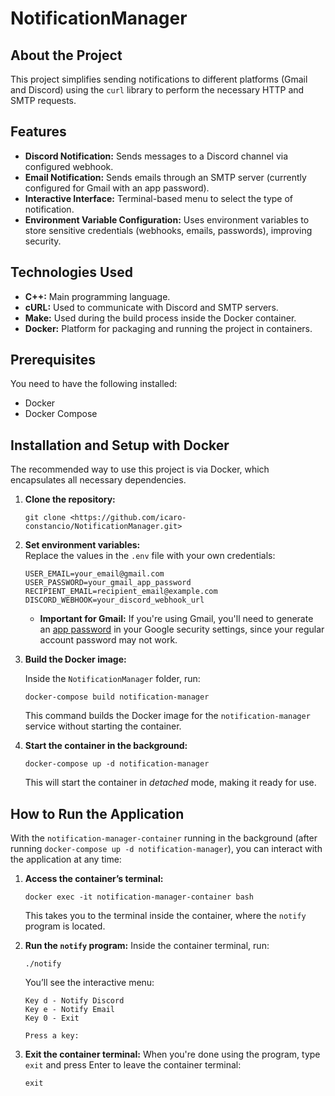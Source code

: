 
# NotificationManager

## About the Project

This project simplifies sending notifications to different platforms (Gmail and Discord) using the `curl` library to perform the necessary HTTP and SMTP requests.

## Features

* **Discord Notification:** Sends messages to a Discord channel via configured webhook.  
* **Email Notification:** Sends emails through an SMTP server (currently configured for Gmail with an app password).  
* **Interactive Interface:** Terminal-based menu to select the type of notification.  
* **Environment Variable Configuration:** Uses environment variables to store sensitive credentials (webhooks, emails, passwords), improving security.

## Technologies Used

* **C++:** Main programming language.  
* **cURL:** Used to communicate with Discord and SMTP servers.  
* **Make:** Used during the build process inside the Docker container.  
* **Docker:** Platform for packaging and running the project in containers.

## Prerequisites

You need to have the following installed:

* Docker  
* Docker Compose

## Installation and Setup with Docker

The recommended way to use this project is via Docker, which encapsulates all necessary dependencies.

1. **Clone the repository:**
    ```
    git clone <https://github.com/icaro-constancio/NotificationManager.git>
    ```

2. **Set environment variables:**  
   Replace the values in the `.env` file with your own credentials:

    ```
    USER_EMAIL=your_email@gmail.com
    USER_PASSWORD=your_gmail_app_password
    RECIPIENT_EMAIL=recipient_email@example.com
    DISCORD_WEBHOOK=your_discord_webhook_url
    ```
    
    * **Important for Gmail:** If you're using Gmail, you'll need to generate an [app password](https://support.google.com/accounts/answer/185833?hl=en) in your Google security settings, since your regular account password may not work.

3. **Build the Docker image:**

    Inside the `NotificationManager` folder, run:
    ```
    docker-compose build notification-manager
    ```
    This command builds the Docker image for the `notification-manager` service without starting the container.

4. **Start the container in the background:**
    ```
    docker-compose up -d notification-manager
    ```
    This will start the container in *detached* mode, making it ready for use.

## How to Run the Application

With the `notification-manager-container` running in the background (after running `docker-compose up -d notification-manager`), you can interact with the application at any time:

1. **Access the container’s terminal:**
    ```
    docker exec -it notification-manager-container bash
    ```
    This takes you to the terminal inside the container, where the `notify` program is located.

2. **Run the `notify` program:**
    Inside the container terminal, run:
    ```
    ./notify
    ```
    You’ll see the interactive menu:
    ```
    Key d - Notify Discord
    Key e - Notify Email
    Key 0 - Exit

    Press a key:
    ```

3. **Exit the container terminal:**
    When you're done using the program, type `exit` and press Enter to leave the container terminal:
    ```
    exit
    ```
